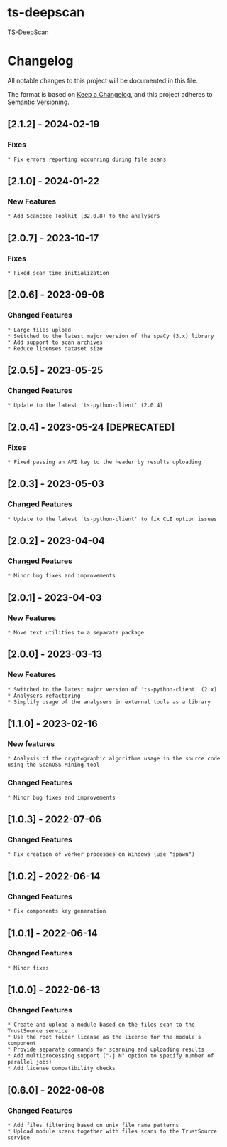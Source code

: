 # ts-deepscan
TS-DeepScan

# Changelog

All notable changes to this project will be documented in this file.

The format is based on [Keep a Changelog](https://keepachangelog.com/en/1.0.0/),
and this project adheres to [Semantic Versioning](https://semver.org/spec/v2.0.0.html).

## [2.1.2] - 2024-02-19
### Fixes
    * Fix errors reporting occurring during file scans  

## [2.1.0] - 2024-01-22
### New Features
    * Add Scancode Toolkit (32.0.8) to the analysers 

## [2.0.7] - 2023-10-17
### Fixes
    * Fixed scan time initialization

## [2.0.6] - 2023-09-08
### Changed Features
    * Large files upload
    * Switched to the latest major version of the spaCy (3.x) library
    * Add support to scan archives
    * Reduce licenses dataset size

## [2.0.5] - 2023-05-25
### Changed Features
    * Update to the latest 'ts-python-client' (2.0.4)

## [2.0.4] - 2023-05-24 [DEPRECATED]
### Fixes
    * Fixed passing an API key to the header by results uploading

## [2.0.3] - 2023-05-03
### Changed Features
    * Update to the latest 'ts-python-client' to fix CLI option issues 

## [2.0.2] - 2023-04-04
### Changed Features
    * Minor bug fixes and improvements

## [2.0.1] - 2023-04-03
### New Features
    * Move text utilities to a separate package  

## [2.0.0] - 2023-03-13
### New Features
    * Switched to the latest major version of 'ts-python-client' (2.x)
    * Analysers refactoring
    * Simplify usage of the analysers in external tools as a library 

## [1.1.0] - 2023-02-16
### New features 
    * Analysis of the cryptographic algorithms usage in the source code using the ScanOSS Mining tool

### Changed Features
    * Minor bug fixes and improvements

## [1.0.3] - 2022-07-06

### Changed Features
    * Fix creation of worker processes on Windows (use "spawn")

## [1.0.2] - 2022-06-14

### Changed Features
    * Fix components key generation

## [1.0.1] - 2022-06-14

### Changed Features
    * Minor fixes

## [1.0.0] - 2022-06-13

### Changed Features
    * Create and upload a module based on the files scan to the TrustSource service
    * Use the root folder license as the license for the module's component
    * Provide separate commands for scanning and uploading results 
    * Add multiprocessing support ("-j N" option to specify number of parallel jobs) 
    * Add license compatibility checks

## [0.6.0] - 2022-06-08

### Changed Features
    * Add files filtering based on unix file name patterns
    * Upload module scans together with files scans to the TrustSource service  
